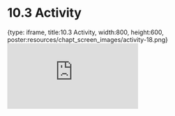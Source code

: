 # 10.3 Activity
 
{type: iframe, title:10.3 Activity, width:800, height:600, poster:resources/chapt_screen_images/activity-18.png}
![](https://vgaysin1.github.io/CURE-MicrobialMysteries-test/activity-18.html)
 

 
